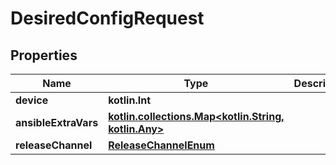 
# DesiredConfigRequest

## Properties
Name | Type | Description | Notes
------------ | ------------- | ------------- | -------------
**device** | **kotlin.Int** |  | 
**ansibleExtraVars** | [**kotlin.collections.Map&lt;kotlin.String, kotlin.Any&gt;**](kotlin.Any.md) |  |  [optional]
**releaseChannel** | [**ReleaseChannelEnum**](ReleaseChannelEnum.md) |  |  [optional]



